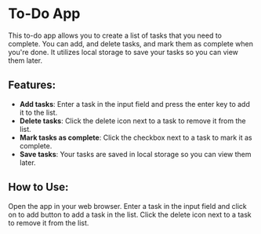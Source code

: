 # To-Do App
This to-do app allows you to create a list of tasks that you need to complete. You can add, and delete tasks, and mark them as complete when you're done. It utilizes local storage to save your tasks so you can view them later.

## Features:
- **Add tasks**: Enter a task in the input field and press the enter key to add it to the list.
- **Delete tasks**: Click the delete icon next to a task to remove it from the list.
- **Mark tasks as complete**: Click the checkbox next to a task to mark it as complete.
- **Save tasks**: Your tasks are saved in local storage so you can view them later.


## How to Use:
Open the app in your web browser.
Enter a task in the input field and click on to add button to add a task in the list.
Click the delete icon next to a task to remove it from the list.